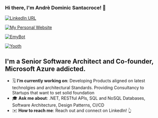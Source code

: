 ### Hi there, I'm Andrè Dominic Santacroce! 👋

[![LinkedIn URL](https://img.shields.io/badge/LinkedIn-Connect-blue?logo=linkedin&style=for-the-badge)](https://www.linkedin.com/in/andresantacroce/)

[![My Personal Website](https://img.shields.io/badge/My%20Peronal%20Website-Visit%20Now-blue)](https://andresantacroce.com)

[![EmyBot](https://img.shields.io/badge/EmyBot-Visit%20Now-green)](https://emybot.it)

[![Yooth](https://img.shields.io/badge/Yooth-Visit%20Now-green)](https://yooth.it)

## **I'm a Senior Software Architect and Co-founder, Microsoft Azure addicted.**

- 🗓️ **I’m currently working on**: Developing Products aligned on latest technolgies and architectural Standards. Providing Consultancy to Startups that want to set solid foundation
- 🎓 **Ask me about**: .NET, RESTful APIs, SQL and NoSQL Databases, Software Architecture, Design Patterns, CI/CD
- ✉️ **How to reach me**: Reach out and connect on LinkedIn! 👆